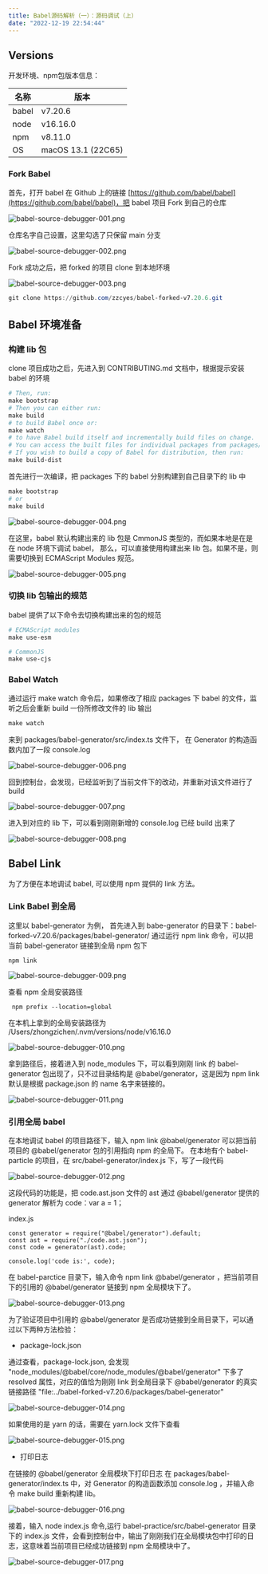 ```yaml
---
title: Babel源码解析（一）：源码调试（上）
date: "2022-12-19 22:54:44"
---
```


## Versions

开发环境、npm包版本信息：

| 名称  | 版本               |
| ----- | ------------------ |
| babel | v7.20.6            |
| node  | v16.16.0           |
| npm   | v8.11.0            |
| OS    | macOS 13.1 (22C65) |

### Fork Babel

首先，打开 babel 在 Github 上的链接 [https://github.com/babel/babel](https://github.com/babel/babel)，把 babel 项目 Fork 到自己的仓库

![babel-source-debugger-001.png](https://www.zzcyes.com/images/babel-source-debugger-001.png)

仓库名字自己设置，这里勾选了只保留 main 分支

![babel-source-debugger-002.png](https://www.zzcyes.com/images/babel-source-debugger-002.png)

Fork 成功之后，把 forked 的项目 clone 到本地环境

![babel-source-debugger-003.png](https://www.zzcyes.com/images/babel-source-debugger-003.png)

```powershell
git clone https://github.com/zzcyes/babel-forked-v7.20.6.git
```

## Babel 环境准备

### 构建 lib 包

clone 项目成功之后，先进入到 CONTRIBUTING.md 文档中，根据提示安装 babel 的环境

```powershell
# Then, run:
make bootstrap
# Then you can either run:
make build
# to build Babel once or:
make watch
# to have Babel build itself and incrementally build files on change.
# You can access the built files for individual packages from packages/<package-name>/lib.
# If you wish to build a copy of Babel for distribution, then run:
make build-dist
```

首先进行一次编译，把 packages 下的 babel 分别构建到自己目录下的 lib 中

```powershell
make bootstrap
# or
make build
```

![babel-source-debugger-004.png](https://www.zzcyes.com/images/babel-source-debugger-004.png)

在这里，babel 默认构建出来的 lib 包是 CmmonJS 类型的，而如果本地是在是在 node 环境下调试 babel， 那么，可以直接使用构建出来 lib 包。如果不是，则需要切换到 ECMAScript Modules 规范。

![babel-source-debugger-005.png](https://www.zzcyes.com/images/babel-source-debugger-005.png)

### 切换 lib 包输出的规范

babel 提供了以下命令去切换构建出来的包的规范

```powershell
# ECMAScript modules
make use-esm

# CommonJS
make use-cjs
```

### Babel Watch

通过运行 make watch 命令后，如果修改了相应 packages 下 babel 的文件，监听之后会重新 build 一份所修改文件的 lib 输出

```powershell
make watch
```

来到 packages/babel-generator/src/index.ts 文件下， 在 Generator 的构造函数内加了一段 console.log

![babel-source-debugger-006.png](https://www.zzcyes.com/images/babel-source-debugger-006.png)

回到控制台，会发现，已经监听到了当前文件下的改动，并重新对该文件进行了 build

![babel-source-debugger-007.png](https://www.zzcyes.com/images/babel-source-debugger-007.png)

进入到对应的 lib 下，可以看到刚刚新增的 console.log 已经 build 出来了

![babel-source-debugger-008.png](https://www.zzcyes.com/images/babel-source-debugger-008.png)

## Babel Link

为了方便在本地调试 babel, 可以使用 npm 提供的 link 方法。

### Link Babel 到全局

这里以 babel-generator 为例， 首先进入到 babe-generator 的目录下：babel-forked-v7.20.6/packages/babel-generator/
通过运行 npm link 命令，可以把当前 babel-generator 链接到全局 npm 包下

```shell
npm link
```

![babel-source-debugger-009.png](https://www.zzcyes.com/images/babel-source-debugger-009.png)

查看 npm 全局安装路径

```shell
 npm prefix --location=global
```

在本机上拿到的全局安装路径为 /Users/zhongzichen/.nvm/versions/node/v16.16.0

![babel-source-debugger-010.png](https://www.zzcyes.com/images/babel-source-debugger-010.png)

拿到路径后，接着进入到 node_modules 下，可以看到刚刚 link 的 babel-generator 包出现了，只不过目录结构是 @babel/generator，这是因为 npm link 默认是根据 package.json 的 name 名字来链接的。

![babel-source-debugger-011.png](https://www.zzcyes.com/images/babel-source-debugger-011.png)

### 引用全局 babel

在本地调试 babel 的项目路径下，输入 npm link @babel/generator 可以把当前项目的 @babel/generator 包的引用指向 npm 的全局下。
在本地有个 babel-particle 的项目，在 src/babel-generator/index.js 下，写了一段代码

![babel-source-debugger-012.png](https://www.zzcyes.com/images/babel-source-debugger-012.png)

这段代码的功能是，把 code.ast.json 文件的 ast 通过 @babel/generator 提供的 generator 解析为 code：var a = 1；

index.js

```shell
const generator = require("@babel/generator").default;
const ast = require("./code.ast.json");
const code = generator(ast).code;

console.log('code is:', code);
```

在 babel-parctice 目录下，输入命令 npm link @babel/generator ，把当前项目下的引用的 @babel/generator 链接到 npm 全局模块下了。

![babel-source-debugger-013.png](https://www.zzcyes.com/images/babel-source-debugger-013.png)

为了验证项目中引用的 @babel/generator 是否成功链接到全局目录下，可以通过以下两种方法检验：

- package-lock.json

通过查看，package-lock.json, 会发现 "node_modules/@babel/core/node_modules/@babel/generator" 下多了 resolved 属性，对应的值恰为刚刚 link 到全局目录下 @babel/generator 的真实链接路径 "file:../babel-forked-v7.20.6/packages/babel-generator"

![babel-source-debugger-014.png](https://www.zzcyes.com/images/babel-source-debugger-014.png)

如果使用的是 yarn 的话，需要在 yarn.lock 文件下查看

![babel-source-debugger-015.png](https://www.zzcyes.com/images/babel-source-debugger-015.png)

- 打印日志

在链接的 @babel/generator 全局模块下打印日志
在 packages/babel-generator/index.ts 中，对 Generator 的构造函数添加 console.log ，并输入命令 make build 重新构建 lib。

![babel-source-debugger-016.png](https://www.zzcyes.com/images/babel-source-debugger-016.png)

接着，输入 node index.js 命令,运行 babel-practice/src/babel-generator 目录下的 index.js 文件，会看到控制台中，输出了刚刚我们在全局模块包中打印的日志，这意味着当前项目已经成功链接到 npm 全局模块中了。

![babel-source-debugger-017.png](https://www.zzcyes.com/images/babel-source-debugger-017.png)
